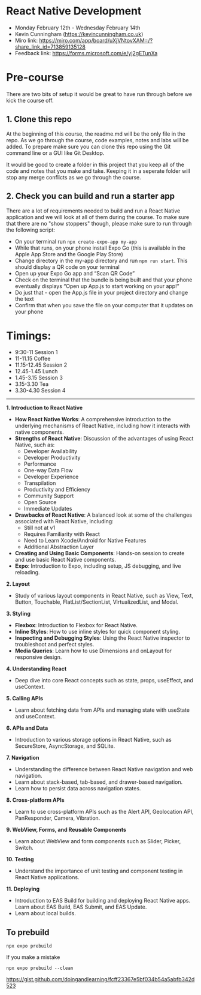 # React Native Development

- Monday February 12th - Wednesday February 14th
- Kevin Cunningham (https://kevincunningham.co.uk)
- Miro link: https://miro.com/app/board/uXjVNtovXAM=/?share_link_id=713859135128
- Feedback link: https://forms.microsoft.com/e/yj2gETunXa

# Pre-course

There are two bits of setup it would be great to have run through before we kick the course off.

## 1. Clone this repo

At the beginning of this course, the readme.md will be the only file in the repo. As we go through the course, code examples, notes and labs will be added. To prepare make sure you can clone this repo using the Git command line or a GUI like Git Desktop.

It would be good to create a folder in this project that you keep all of the code and notes that you make and take. Keeping it in a seperate folder will stop any merge conflicts as we go through the course.

## 2. Check you can build and run a starter app

There are a lot of requirements needed to build and run a React Native application and we will look at all of them during the course. To make sure that there are no "show stoppers" though, please make sure to run through the following script:

- On your terminal run `npx create-expo-app my-app`
- While that runs, on your phone install Expo Go (this is available in the Apple App Store and the Google Play Store)
- Change directory in the my-app directory and run `npm run start`. This should display a QR code on your terminal
- Open up your Expo Go app and “Scan QR Code”
- Check on the terminal that the bundle is being built and that your phone eventually displays “Open up App.js to start working on your app!”
- Do just that - open the App.js file in your project directory and change the text
- Confirm that when you save the file on your computer that it updates on your phone

# Timings:

- 9:30-11 Session 1
- 11-11.15 Coffee
- 11.15-12.45 Session 2
- 12.45-1.45 Lunch
- 1.45-3.15 Session 3
- 3.15-3.30 Tea
- 3.30-4.30 Session 4

---

**1. Introduction to React Native**

- **How React Native Works**: A comprehensive introduction to the underlying mechanisms of React Native, including how it interacts with native components.
- **Strengths of React Native**: Discussion of the advantages of using React Native, such as:
  - Developer Availability
  - Developer Productivity
  - Performance
  - One-way Data Flow
  - Developer Experience
  - Transpilation
  - Productivity and Efficiency
  - Community Support
  - Open Source
  - Immediate Updates
- **Drawbacks of React Native**: A balanced look at some of the challenges associated with React Native, including:
  - Still not at v1
  - Requires Familiarity with React
  - Need to Learn Xcode/Android for Native Features
  - Additional Abstraction Layer
- **Creating and Using Basic Components**: Hands-on session to create and use basic React Native components.
- **Expo**: Introduction to Expo, including setup, JS debugging, and live reloading.

**2. Layout**

- Study of various layout components in React Native, such as View, Text, Button, Touchable, FlatList/SectionList, VirtualizedList, and Modal.

**3. Styling**

- **Flexbox**: Introduction to Flexbox for React Native.
- **Inline Styles**: How to use inline styles for quick component styling.
- **Inspecting and Debugging Styles**: Using the React Native inspector to troubleshoot and perfect styles.
- **Media Queries**: Learn how to use Dimensions and onLayout for responsive design.

**4. Understanding React**

- Deep dive into core React concepts such as state, props, useEffect, and useContext.

**5. Calling APIs**

- Learn about fetching data from APIs and managing state with useState and useContext.

**6. APIs and Data**

- Introduction to various storage options in React Native, such as SecureStore, AsyncStorage, and SQLite.

**7. Navigation**

- Understanding the difference between React Native navigation and web navigation.
- Learn about stack-based, tab-based, and drawer-based navigation.
- Learn how to persist data across navigation states.

**8. Cross-platform APIs**

- Learn to use cross-platform APIs such as the Alert API, Geolocation API, PanResponder, Camera, Vibration.

**9. WebView, Forms, and Reusable Components**

- Learn about WebView and form components such as Slider, Picker, Switch.

**10. Testing**

- Understand the importance of unit testing and component testing in React Native applications.

**11. Deploying**

- Introduction to EAS Build for building and deploying React Native apps. Learn about EAS Build, EAS Submit, and EAS Update.
- Learn about local builds.

## To prebuild

```
npx expo prebuild
```

If you make a mistake

```
npx expo prebuild --clean
```

https://gist.github.com/doingandlearning/fcff23367e5bf034b54a5abfb342d523
